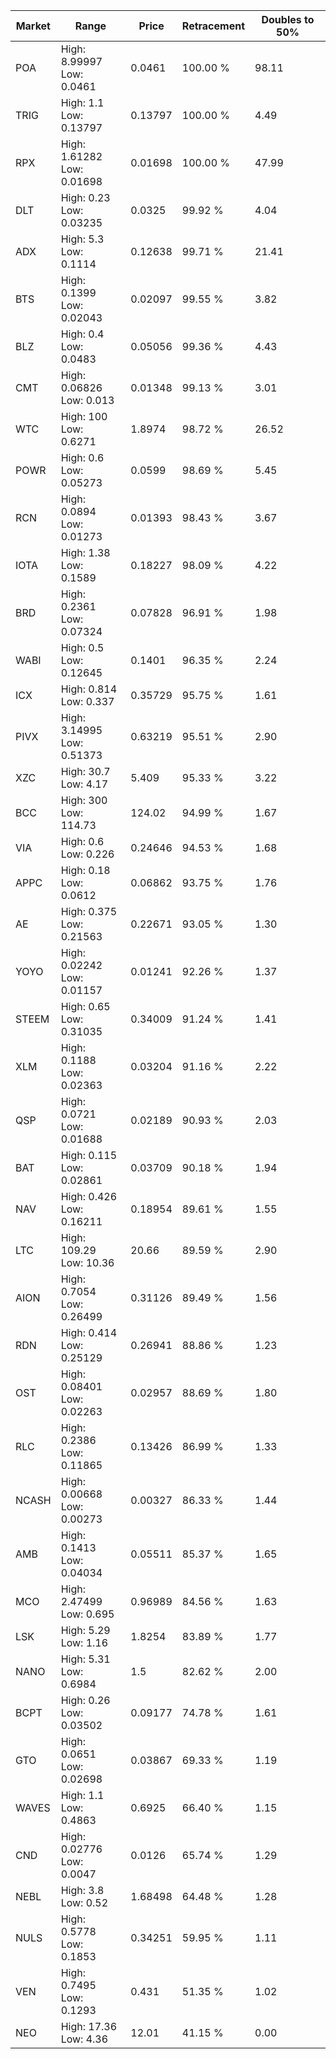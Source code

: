 | Market | Range | Price| Retracement | Doubles to 50% |
| --- | --- | --- | --- | --- |
| POA | High: 8.99997<br />Low: 0.0461 | 0.0461 | 100.00 % | 98.11 |
| TRIG | High: 1.1<br />Low: 0.13797 | 0.13797 | 100.00 % | 4.49 |
| RPX | High: 1.61282<br />Low: 0.01698 | 0.01698 | 100.00 % | 47.99 |
| DLT | High: 0.23<br />Low: 0.03235 | 0.0325 | 99.92 % | 4.04 |
| ADX | High: 5.3<br />Low: 0.1114 | 0.12638 | 99.71 % | 21.41 |
| BTS | High: 0.1399<br />Low: 0.02043 | 0.02097 | 99.55 % | 3.82 |
| BLZ | High: 0.4<br />Low: 0.0483 | 0.05056 | 99.36 % | 4.43 |
| CMT | High: 0.06826<br />Low: 0.013 | 0.01348 | 99.13 % | 3.01 |
| WTC | High: 100<br />Low: 0.6271 | 1.8974 | 98.72 % | 26.52 |
| POWR | High: 0.6<br />Low: 0.05273 | 0.0599 | 98.69 % | 5.45 |
| RCN | High: 0.0894<br />Low: 0.01273 | 0.01393 | 98.43 % | 3.67 |
| IOTA | High: 1.38<br />Low: 0.1589 | 0.18227 | 98.09 % | 4.22 |
| BRD | High: 0.2361<br />Low: 0.07324 | 0.07828 | 96.91 % | 1.98 |
| WABI | High: 0.5<br />Low: 0.12645 | 0.1401 | 96.35 % | 2.24 |
| ICX | High: 0.814<br />Low: 0.337 | 0.35729 | 95.75 % | 1.61 |
| PIVX | High: 3.14995<br />Low: 0.51373 | 0.63219 | 95.51 % | 2.90 |
| XZC | High: 30.7<br />Low: 4.17 | 5.409 | 95.33 % | 3.22 |
| BCC | High: 300<br />Low: 114.73 | 124.02 | 94.99 % | 1.67 |
| VIA | High: 0.6<br />Low: 0.226 | 0.24646 | 94.53 % | 1.68 |
| APPC | High: 0.18<br />Low: 0.0612 | 0.06862 | 93.75 % | 1.76 |
| AE | High: 0.375<br />Low: 0.21563 | 0.22671 | 93.05 % | 1.30 |
| YOYO | High: 0.02242<br />Low: 0.01157 | 0.01241 | 92.26 % | 1.37 |
| STEEM | High: 0.65<br />Low: 0.31035 | 0.34009 | 91.24 % | 1.41 |
| XLM | High: 0.1188<br />Low: 0.02363 | 0.03204 | 91.16 % | 2.22 |
| QSP | High: 0.0721<br />Low: 0.01688 | 0.02189 | 90.93 % | 2.03 |
| BAT | High: 0.115<br />Low: 0.02861 | 0.03709 | 90.18 % | 1.94 |
| NAV | High: 0.426<br />Low: 0.16211 | 0.18954 | 89.61 % | 1.55 |
| LTC | High: 109.29<br />Low: 10.36 | 20.66 | 89.59 % | 2.90 |
| AION | High: 0.7054<br />Low: 0.26499 | 0.31126 | 89.49 % | 1.56 |
| RDN | High: 0.414<br />Low: 0.25129 | 0.26941 | 88.86 % | 1.23 |
| OST | High: 0.08401<br />Low: 0.02263 | 0.02957 | 88.69 % | 1.80 |
| RLC | High: 0.2386<br />Low: 0.11865 | 0.13426 | 86.99 % | 1.33 |
| NCASH | High: 0.00668<br />Low: 0.00273 | 0.00327 | 86.33 % | 1.44 |
| AMB | High: 0.1413<br />Low: 0.04034 | 0.05511 | 85.37 % | 1.65 |
| MCO | High: 2.47499<br />Low: 0.695 | 0.96989 | 84.56 % | 1.63 |
| LSK | High: 5.29<br />Low: 1.16 | 1.8254 | 83.89 % | 1.77 |
| NANO | High: 5.31<br />Low: 0.6984 | 1.5 | 82.62 % | 2.00 |
| BCPT | High: 0.26<br />Low: 0.03502 | 0.09177 | 74.78 % | 1.61 |
| GTO | High: 0.0651<br />Low: 0.02698 | 0.03867 | 69.33 % | 1.19 |
| WAVES | High: 1.1<br />Low: 0.4863 | 0.6925 | 66.40 % | 1.15 |
| CND | High: 0.02776<br />Low: 0.0047 | 0.0126 | 65.74 % | 1.29 |
| NEBL | High: 3.8<br />Low: 0.52 | 1.68498 | 64.48 % | 1.28 |
| NULS | High: 0.5778<br />Low: 0.1853 | 0.34251 | 59.95 % | 1.11 |
| VEN | High: 0.7495<br />Low: 0.1293 | 0.431 | 51.35 % | 1.02 |
| NEO | High: 17.36<br />Low: 4.36 | 12.01 | 41.15 % | 0.00 |
